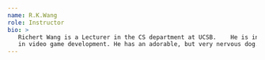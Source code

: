```yaml
---
name: R.K.Wang
role: Instructor
bio: >
   Richert Wang is a Lecturer in the CS department at UCSB.    He is interested
   in video game development. He has an adorable, but very nervous dog.
---
```

